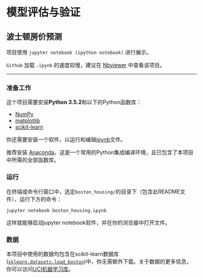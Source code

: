 # 模型评估与验证
## 波士顿房价预测

项目使用 `jupyter notebook (ipython notebook)` 进行展示。

`Github` 加载 `.ipynb` 的速度较慢，建议在 [Nbviewer](http://nbviewer.jupyter.org/github/longcd/boston_housing/blob/master/boston_housing.ipynb) 中查看该项目。

----

### 准备工作

这个项目需要安装**Python 3.5.2**和以下的Python函数库：

- [NumPy](http://www.numpy.org/)
- [matplotlib](http://matplotlib.org/)
- [scikit-learn](http://scikit-learn.org/stable/)

你还需要安装一个软件，以运行和编辑[ipynb](http://jupyter.org/)文件。

推荐安装 [Anaconda](https://www.continuum.io/downloads)，这是一个常用的Python集成编译环境，且已包含了本项目中所需的全部函数库。

### 运行

在终端或命令行窗口中，选定`boston_housing/`的目录下（包含此README文件），运行下方的命令：

```jupyter notebook boston_housing.ipynb```

这样就能够启动jupyter notebook软件，并在你的浏览器中打开文件。

### 数据


本项目中使用的数据均包含在scikit-learn数据库([`sklearn.datasets.load_boston`](http://scikit-learn.org/stable/modules/generated/sklearn.datasets.load_boston.html#sklearn.datasets.load_boston))中，你无需额外下载。关于数据的更多信息，你可以访问[UCI机器学习库](https://archive.ics.uci.edu/ml/datasets/Housing)。
